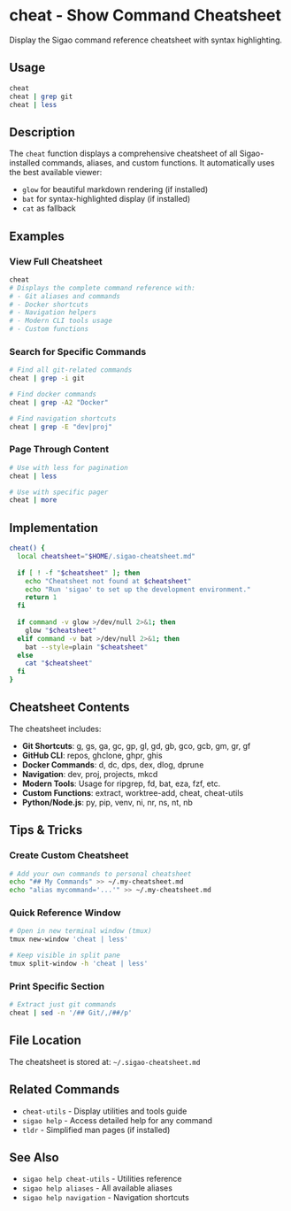 # cheat - Show Command Cheatsheet

Display the Sigao command reference cheatsheet with syntax highlighting.

## Usage

```bash
cheat
cheat | grep git
cheat | less
```

## Description

The `cheat` function displays a comprehensive cheatsheet of all Sigao-installed commands, aliases, and custom functions. It automatically uses the best available viewer:
- `glow` for beautiful markdown rendering (if installed)
- `bat` for syntax-highlighted display (if installed)
- `cat` as fallback

## Examples

### View Full Cheatsheet
```bash
cheat
# Displays the complete command reference with:
# - Git aliases and commands
# - Docker shortcuts
# - Navigation helpers
# - Modern CLI tools usage
# - Custom functions
```

### Search for Specific Commands
```bash
# Find all git-related commands
cheat | grep -i git

# Find docker commands
cheat | grep -A2 "Docker"

# Find navigation shortcuts
cheat | grep -E "dev|proj"
```

### Page Through Content
```bash
# Use with less for pagination
cheat | less

# Use with specific pager
cheat | more
```

## Implementation

```bash
cheat() {
  local cheatsheet="$HOME/.sigao-cheatsheet.md"
  
  if [ ! -f "$cheatsheet" ]; then
    echo "Cheatsheet not found at $cheatsheet"
    echo "Run 'sigao' to set up the development environment."
    return 1
  fi
  
  if command -v glow >/dev/null 2>&1; then
    glow "$cheatsheet"
  elif command -v bat >/dev/null 2>&1; then
    bat --style=plain "$cheatsheet"
  else
    cat "$cheatsheet"
  fi
}
```

## Cheatsheet Contents

The cheatsheet includes:

- **Git Shortcuts**: g, gs, ga, gc, gp, gl, gd, gb, gco, gcb, gm, gr, gf
- **GitHub CLI**: repos, ghclone, ghpr, ghis
- **Docker Commands**: d, dc, dps, dex, dlog, dprune
- **Navigation**: dev, proj, projects, mkcd
- **Modern Tools**: Usage for ripgrep, fd, bat, eza, fzf, etc.
- **Custom Functions**: extract, worktree-add, cheat, cheat-utils
- **Python/Node.js**: py, pip, venv, ni, nr, ns, nt, nb

## Tips & Tricks

### Create Custom Cheatsheet
```bash
# Add your own commands to personal cheatsheet
echo "## My Commands" >> ~/.my-cheatsheet.md
echo "alias mycommand='...'" >> ~/.my-cheatsheet.md
```

### Quick Reference Window
```bash
# Open in new terminal window (tmux)
tmux new-window 'cheat | less'

# Keep visible in split pane
tmux split-window -h 'cheat | less'
```

### Print Specific Section
```bash
# Extract just git commands
cheat | sed -n '/## Git/,/##/p'
```

## File Location

The cheatsheet is stored at: `~/.sigao-cheatsheet.md`

## Related Commands

- `cheat-utils` - Display utilities and tools guide
- `sigao help` - Access detailed help for any command
- `tldr` - Simplified man pages (if installed)

## See Also

- `sigao help cheat-utils` - Utilities reference
- `sigao help aliases` - All available aliases
- `sigao help navigation` - Navigation shortcuts